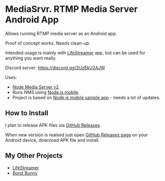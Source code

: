 # MediaSrvr. RTMP Media Server Android App

Allows running RTMP media server as an Android app.

Proof of concept works. Needs clean-up.

Intended usage is mainly with [LifeStreamer](https://github.com/dimadesu/LifeStreamer) app, but can be used for anything you want really.

Discord server: https://discord.gg/2UzEkU2AJW

Uses:
- [Node Media Server v2](https://github.com/illuspas/Node-Media-Server/tree/v2).
- Runs NMS using [Node.js mobile](https://github.com/nodejs-mobile/nodejs-mobile).
- Project is based on [Node.js mobile sample app](https://github.com/nodejs-mobile/nodejs-mobile-samples/tree/master/android/native-gradle-node-folder) - needs a lot of updates.

## How to Install

I plan to release APK files via [GitHub Releases](https://github.com/dimadesu/MediaSrvr/releases).

When new version is realsed just open [GitHub Releases page](https://github.com/dimadesu/MediaSrvr/releases) on your Android device, download APK file and install.

## My Other Projects

- [LifeStreamer](https://github.com/dimadesu/LifeStreamer)
- [Bond Bunny](https://github.com/dimadesu/bond-bunny)
